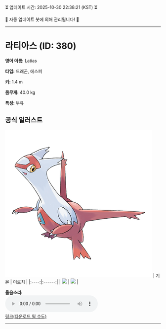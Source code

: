 
⏳ 업데이트 시간: 2025-10-30 22:38:21 (KST) ⏳

🤖 자동 업데이트 봇에 의해 관리됩니다! 🤖

---

# 라티아스 (ID: 380)
**영어 이름:** Latias

**타입:** 드래곤, 에스퍼

**키:** 1.4 m

**몸무게:** 40.0 kg

**특성:** 부유

## 공식 일러스트
![](https://raw.githubusercontent.com/PokeAPI/sprites/master/sprites/pokemon/other/official-artwork/380.png)
| 기본 | 이로치 |
|:----:|:------:|
| <img src="http://play.pokemonshowdown.com/sprites/ani/latias.gif" width="200"> | <img src="http://play.pokemonshowdown.com/sprites/ani-shiny/latias.gif" width="200"> |

**울음소리:**<br><audio controls src="https://raw.githubusercontent.com/PokeAPI/cries/main/cries/pokemon/latest/380.ogg"></audio><br> [링크(다운로드 될 수도)](https://raw.githubusercontent.com/PokeAPI/cries/main/cries/pokemon/latest/380.ogg)


---
